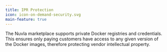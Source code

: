 ```yaml
---
title: IPR Protection
icon: icon-on-demand-security.svg
main-feature: true
---
```


The Nuvla marketplace supports private Docker registries and credentials. This ensures only paying customers have access to any given version of the Docker images, therefore protecting vendor intellectual property.
